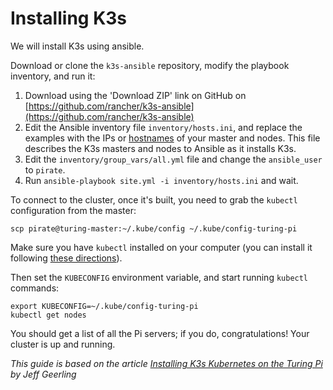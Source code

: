 # Installing K3s

We will install K3s using ansible. 

Download or clone the `k3s-ansible` repository, modify the playbook inventory, and run it:

1. Download using the 'Download ZIP' link on GitHub on [https://github.com/rancher/k3s-ansible](https://github.com/rancher/k3s-ansible)
2. Edit the Ansible inventory file `inventory/hosts.ini`, and replace the examples with the IPs or [hostnames](https://docs.turingpi.com/install-kubernetes-k3s/change-hostnames) of your master and nodes. This file describes the K3s masters and nodes to Ansible as it installs K3s.
3. Edit the `inventory/group_vars/all.yml` file and change the `ansible_user` to `pirate`.
4. Run `ansible-playbook site.yml -i inventory/hosts.ini` and wait.

To connect to the cluster, once it's built, you need to grab the `kubectl` configuration from the master:

```text
scp pirate@turing-master:~/.kube/config ~/.kube/config-turing-pi
```

Make sure you have `kubectl` installed on your computer \(you can install it following [these directions](https://kubernetes.io/docs/tasks/tools/install-kubectl/)\).

Then set the `KUBECONFIG` environment variable, and start running `kubectl` commands:

```text
export KUBECONFIG=~/.kube/config-turing-pi
kubectl get nodes
```

You should get a list of all the Pi servers; if you do, congratulations! Your cluster is up and running.



_This guide is based on the article_ [_Installing K3s Kubernetes on the Turing Pi_](https://www.jeffgeerling.com/blog/2020/installing-k3s-kubernetes-on-turing-pi-raspberry-pi-cluster-episode-3) _by Jeff Geerling_

